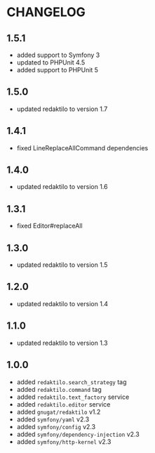 # CHANGELOG

## 1.5.1

* added support to Symfony 3
* updated to PHPUnit 4.5
* added support to PHPUnit 5

## 1.5.0

* updated redaktilo to version 1.7

## 1.4.1

* fixed LineReplaceAllCommand dependencies

## 1.4.0

* updated redaktilo to version 1.6

## 1.3.1

* fixed Editor#replaceAll

## 1.3.0

* updated redaktilo to version 1.5

## 1.2.0

* updated redaktilo to version 1.4

## 1.1.0

* updated redaktilo to version 1.3

## 1.0.0

* added `redaktilo.search_strategy` tag
* added `redaktilo.command` tag
* added `redaktilo.text_factory` service
* added `redaktilo.editor` service
* added `gnugat/redaktilo` v1.2
* added `symfony/yaml` v2.3
* added `symfony/config` v2.3
* added `symfony/dependency-injection` v2.3
* added `symfony/http-kernel` v2.3
